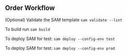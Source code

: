 ## Order Workflow

(Optional) Validate the SAM template
`sam validate --lint`

To build run
`sam build`

To deploy SAM for test:
`sam deploy --config-env test`

To deploy SAM for test:
`sam deploy --config-env prod`